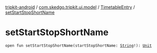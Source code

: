 [tripkit-android](../../index.md) / [com.skedgo.tripkit.ui.model](../index.md) / [TimetableEntry](index.md) / [setStartStopShortName](./set-start-stop-short-name.md)

# setStartStopShortName

`open fun setStartStopShortName(startStopShortName: `[`String`](https://kotlinlang.org/api/latest/jvm/stdlib/kotlin/-string/index.html)`!): `[`Unit`](https://kotlinlang.org/api/latest/jvm/stdlib/kotlin/-unit/index.html)